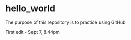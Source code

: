 # hello_world
The purpose of this repository is to practice using GitHub

First edit - Sept 7, 8.44pm
